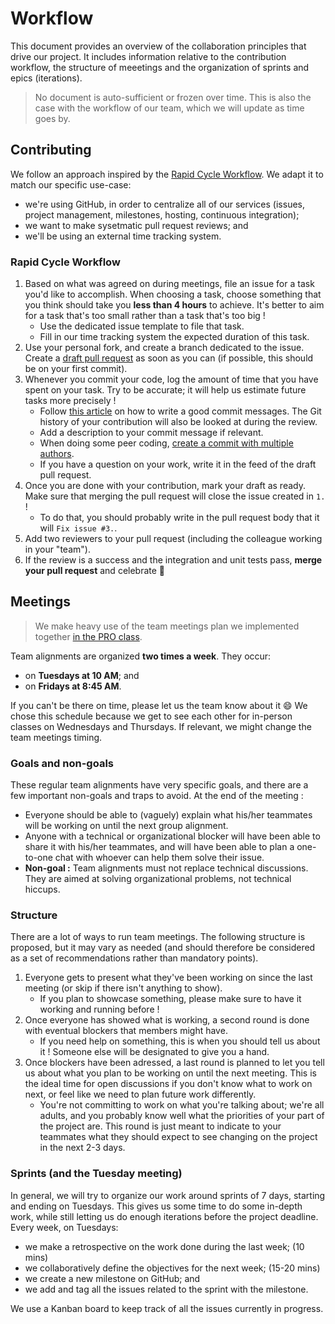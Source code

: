 # Workflow

This document provides an overview of the collaboration principles that drive our project. It includes information relative to the contribution workflow, the structure of meeetings and the organization of sprints and epics (iterations).

> No document is auto-sufficient or frozen over time. This is also the case with the workflow of our team, which we will update as time goes by.

## Contributing

We follow an approach inspired by the [Rapid Cycle Workflow](https://gitlab.com/softeng-heigvd/teaching-heigvd-pdg-2020/guidelines/-/blob/master/WORKFLOW.md). We adapt it to match our specific use-case:

- we're using GitHub, in order to centralize all of our services (issues, project management, milestones, hosting, continuous integration);
- we want to make sysetmatic pull request reviews; and
- we'll be using an external time tracking system.

### Rapid Cycle Workflow

1. Based on what was agreed on during meetings, file an issue for a task you'd like to accomplish. When choosing a task, choose something that you think should take you **less than 4 hours** to achieve. It's better to aim for a task that's too small rather than a task that's too big !
	+ Use the dedicated issue template to file that task.
	+ Fill in our time tracking system the expected duration of this task.
2. Use your personal fork, and create a branch dedicated to the issue. Create a [draft pull request](https://github.blog/2019-02-14-introducing-draft-pull-requests/) as soon as you can (if possible, this should be on your first commit).
3. Whenever you commit your code, log the amount of time that you have spent on your task. Try to be accurate; it will help us estimate future tasks more precisely !
	+ Follow [this article](https://chris.beams.io/posts/git-commit/) on how to write a good commit messages. The Git history of your contribution will also be looked at during the review.
	+ Add a description to your commit message if relevant.
	+ When doing some peer coding, [create a commit with multiple authors](https://docs.github.com/en/enterprise/2.13/user/articles/creating-a-commit-with-multiple-authors).
	+ If you have a question on your work, write it in the feed of the draft pull request.
4. Once you are done with your contribution, mark your draft as ready. Make sure that merging the pull request will close the issue created in `1.` !
	+ To do that, you should probably write in the pull request body that it will `Fix issue #3.`.
5. Add two reviewers to your pull request (including the colleague working in your "team").
6. If the review is a success and the integration and unit tests pass, **merge your pull request** and celebrate 🍾


## Meetings

> We make heavy use of the team meetings plan we implemented together [in the PRO class](https://github.com/heig-PRO-b04/java-backend/blob/master/wiki/Meetings.md).

Team alignments are organized **two times a week**. They occur:

+ on **Tuesdays at 10 AM**; and
+ on **Fridays at 8:45 AM**.

If you can't be there on time, please let us the team know about it 😄 We chose this schedule because we get to see each other for in-person classes on Wednesdays and Thursdays. If relevant, we might change the team meetings timing.

### Goals and non-goals

These regular team alignments have very specific goals, and there are a few important non-goals and traps to avoid. At the end of the meeting :

+ Everyone should be able to (vaguely) explain what his/her teammates will be working on until the next group alignment.
+ Anyone with a technical or organizational blocker will have been able to share it with his/her teammates, and will have been able to plan a one-to-one chat with whoever can help them solve their issue.
+ **Non-goal :** Team alignments must not replace technical discussions. They are aimed at solving organizational problems, not technical hiccups.


### Structure

There are a lot of ways to run team meetings. The following structure is proposed, but it may vary as needed (and should therefore be considered as a set of recommendations rather than mandatory points).

1. Everyone gets to present what they've been working on since the last meeting (or skip if there isn't anything to show).
	+ If you plan to showcase something, please make sure to have it working and running before !
2. Once everyone has showed what is working, a second round is done with eventual blockers that members might have.
	+ If you need help on something, this is when you should tell us about it ! Someone else will be designated to give you a hand.
3. Once blockers have been adressed, a last round is planned to let you tell us about what you plan to be working on until the next meeting. This is the ideal time for open discussions if you don't know what to work on next, or feel like we need to plan future work differently.
	+ You're not committing to work on what you're talking about; we're all adults, and you probably know well what the priorities of your part of the project are. This round is just meant to indicate to your teammates what they should expect to see changing on the project in the next 2-3 days.

### Sprints (and the Tuesday meeting)

In general, we will try to organize our work around sprints of 7 days, starting and ending on Tuesdays. This gives us some time to do some in-depth work, while still letting us do enough iterations before the project deadline. Every week, on Tuesdays:

+ we make a retrospective on the work done during the last week; (10 mins)
+ we collaboratively define the objectives for the next week; (15-20 mins)
+ we create a new milestone on GitHub; and
+ we add and tag all the issues related to the sprint with the milestone.

We use a Kanban board to keep track of all the issues currently in progress.